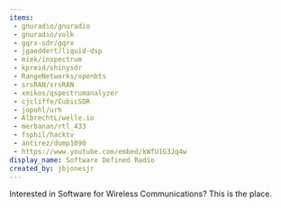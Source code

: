 ```yaml
---
items:
 - gnuradio/gnuradio
 - gnuradio/volk
 - gqrx-sdr/gqrx
 - jgaeddert/liquid-dsp
 - miek/inspectrum
 - kpreid/shinysdr
 - RangeNetworks/openbts
 - srsRAN/srsRAN
 - xmikos/qspectrumanalyzer
 - cjcliffe/CubicSDR
 - jopohl/urh
 - AlbrechtL/welle.io
 - merbanan/rtl_433
 - fsphil/hacktv
 - antirez/dump1090
 - https://www.youtube.com/embed/kWfU1G3Jq4w
display_name: Software Defined Radio
created_by: jbjonesjr
---
```

Interested in Software for Wireless Communications? This is the place.
